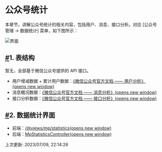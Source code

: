# 公众号统计

本章节，讲解公众号统计的相关内容，包括用户、消息、接口分析。对应 [公众号管理 -> 数据统计] 菜单，如下图所示：

![界面](https://doc.iocoder.cn/img/%E5%85%AC%E4%BC%97%E5%8F%B7%E6%89%8B%E5%86%8C/%E5%85%AC%E4%BC%97%E5%8F%B7%E7%BB%9F%E8%AE%A1/%E7%95%8C%E9%9D%A2.png)

## [#](https://doc.iocoder.cn/mp/statistics/#_1-表结构)1. 表结构

暂无，全部基于微信公众号提供的 API 接口。

- 用户增减数据 + 累计用户数据：[《微信公众号官方文档 —— 用户分析》(opens new window)](https://developers.weixin.qq.com/doc/offiaccount/Analytics/User_Analysis_Data_Interface.html)
- 消息概况数据：[《微信公众号官方文档 —— 消息分析》(opens new window)](https://developers.weixin.qq.com/doc/offiaccount/Analytics/Message_analysis_data_interface.html)
- 接口分析数据：[《微信公众号官方文档 —— 接口分析》(opens new window)](https://developers.weixin.qq.com/doc/offiaccount/Analytics/Analytics_API.html)

## [#](https://doc.iocoder.cn/mp/statistics/#_2-数据统计界面)2. 数据统计界面

- 前端：[/@views/mp/statistics(opens new window)](https://github.com/YunaiV/ruoyi-vue-pro/blob/master/yudao-ui-admin/src/views/mp/statistics/index.vue)
- 后端：[MpStatisticsController(opens new window)](https://github.com/YunaiV/ruoyi-vue-pro/blob/master/yudao-module-mp/yudao-module-mp-biz/src/main/java/cn/iocoder/yudao/module/mp/controller/admin/statistics/MpStatisticsController.java)

上次更新: 2023/07/09, 22:14:26
